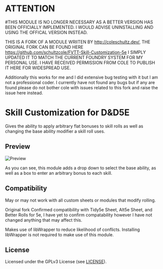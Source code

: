 # ATTENTION
#THIS MODULE IS NO LONGER NECESSARY AS A BETTER VERSION HAS BEEN OFFICIALLY IMPLEMENTED. I WOULD ADVISE UNINSTALLING AND USING THE OFFICAL VERSION INSTEAD.

THIS IS A FORK OF A MODULE WRIITEN BY http://coleschultz.dev/, THE ORIGINAL FORK CAN BE FOUND HERE https://github.com/schultzcole/FVTT-Skill-Customization-5e I SIMPLY UPDATED IT TO MATCH THE CURRENT FOUNDRY SYSTEM FOR MY PERSONAL USE. I HAVE RECEIVED PERMISSION FROM COLE TO PUBLISH IT HERE FOR WIDESPREAD USE.

Additionally this works for me and I did extensive bug testing with it but I am not a professional coder. I currently have not found any bugs but if any are found please do not bother cole with issues related to this fork and raise the issue here instead.

# Skill Customization for D&D5E

Gives the ability to apply arbitrary flat bonuses to skill rolls as well as changing the base ability modifier a skill roll uses.

## Preview

![Preview](preview.jpg)

As you can see, this module adds a drop down to select the base ability, as well as a box to enter an arbitrary bonus to each skill.

## Compatibility

May or may not work with all custom sheets or modules that modify rolling.

Original fork Confirmed compatibility with Tidy5e Sheet, Alt5e Sheet, and Better Rolls for 5e, I have yet to confirm compatability however I have not changed anything that may affect this.

Makes use of libWrapper to reduce likelihood of conflicts. Installing libWrapper is not required to make use of this module.

## License

Licensed under the GPLv3 License (see [LICENSE](LICENSE)).
